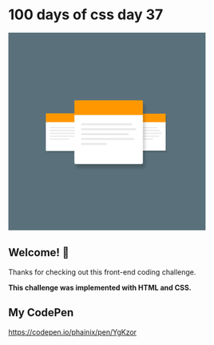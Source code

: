 # 100 days of css day 37

![Header/intro section ](../design/Carousel.png)

## Welcome! 👋 

Thanks for checking out this front-end coding challenge. 

**This challenge was implemented with HTML and CSS.**

## My CodePen
https://codepen.io/phainix/pen/YgKzor